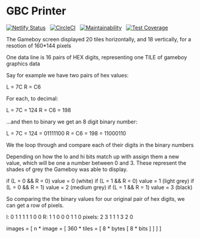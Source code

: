 # GBC Printer

[![Netlify Status](https://api.netlify.com/api/v1/badges/cc602651-0660-4e9e-acae-c0e765f22ae1/deploy-status)](https://app.netlify.com/sites/gbc-printer/deploys)
&nbsp;
[![CircleCI](https://circleci.com/gh/Jonic/gbc-printer.svg?style=svg)](https://circleci.com/gh/Jonic/gbc-printer)
&nbsp;
[![Maintainability](https://api.codeclimate.com/v1/badges/0adc3bbe5e58fe5cbb88/maintainability)](https://codeclimate.com/github/Jonic/gbc-printer/maintainability)
&nbsp;
[![Test Coverage](https://api.codeclimate.com/v1/badges/0adc3bbe5e58fe5cbb88/test_coverage)](https://codeclimate.com/github/Jonic/gbc-printer/test_coverage)

The Gameboy screen displayed 20 tiles horizontally, and 18 vertically, for a resotion of 160*144 pixels

One data line is 16 pairs of HEX digits, representing one TILE of gameboy graphics data

Say for example we have two pairs of hex values:

L = 7C
R = C6

For each, to decimal:

L = 7C = 124
R = C6 = 198

...and then to binary we get an 8 digit binary number:

L = 7C = 124 = 01111100
R = C6 = 198 = 11000110

We the loop through and compare each of their digits in the binary numbers

Depending on how the lo and hi bits match up with assign them a new value, which will be one a number between 0 and 3. These represent the shades of grey the Gameboy was able to display.

if (L = 0 && R = 0) value = 0 (white)
if (L = 1 && R = 0) value = 1 (light grey)
if (L = 0 && R = 1) value = 2 (medium grey)
if (L = 1 && R = 1) value = 3 (black)

So comparing the the binary values for our original pair of hex digits, we can get a row of pixels.

l:      0 1 1 1 1 1 0 0
R:      1 1 0 0 0 1 1 0
pixels: 2 3 1 1 1 3 2 0

images = [
  n * image = [
    360 * tiles = [
      8 * bytes [
        8 * bits
      ]
    ]
  ]
]
